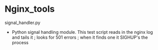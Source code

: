 # Nginx_tools

signal_handler.py 

- Python signal handling module. This test script reads in the nginx log and tails it ; looks for 501 errors ; when it finds one it SIGHUP's the process  


